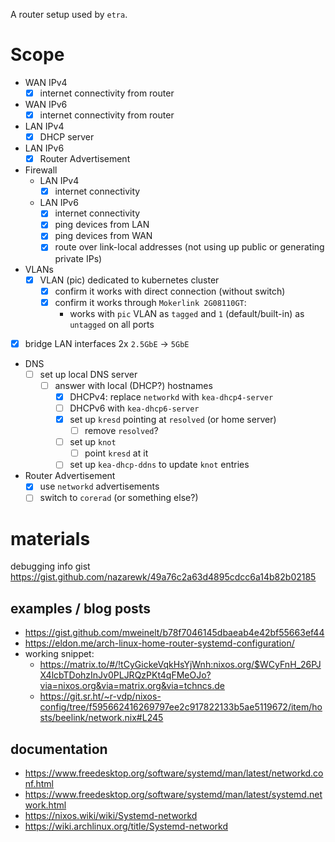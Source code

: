 A router setup used by `etra`.

# Scope

- WAN IPv4
    - [x] internet connectivity from router
- WAN IPv6
    - [x] internet connectivity from router
- LAN IPv4
    - [x] DHCP server
- LAN IPv6
    - [x] Router Advertisement
- Firewall
    - LAN IPv4
        - [x] internet connectivity
    - LAN IPv6
        - [x] internet connectivity
        - [x] ping devices from LAN
        - [x] ping devices from WAN
        - [x] route over link-local addresses (not using up public or generating private IPs)
- VLANs
    - [x] VLAN (pic) dedicated to kubernetes cluster
        - [x] confirm it works with direct connection (without switch)
        - [x] confirm it works through `Mokerlink 2G08110GT`:
            - works with `pic` VLAN as `tagged` and `1` (default/built-in) as `untagged` on all ports
- [x] bridge LAN interfaces 2x `2.5GbE` -> `5GbE`
- DNS
    - [ ] set up local DNS server
        - [ ] answer with local (DHCP?) hostnames
            - [x] DHCPv4: replace `networkd` with `kea-dhcp4-server`
            - [ ] DHCPv6 with `kea-dhcp6-server` 
            - [x] set up `kresd` pointing at `resolved` (or home server)
                - [ ] remove `resolved`?
            - [ ] set up `knot` 
                - [ ] point `kresd` at it
            - [ ] set up `kea-dhcp-ddns` to update `knot` entries
- Router Advertisement
    - [x] use `networkd` advertisements
    - [ ] switch to `corerad` (or something else?)

# materials

debugging info gist https://gist.github.com/nazarewk/49a76c2a63d4895cdcc6a14b82b02185

## examples / blog posts

- https://gist.github.com/mweinelt/b78f7046145dbaeab4e42bf55663ef44
- https://eldon.me/arch-linux-home-router-systemd-configuration/
- working snippet:
    - https://matrix.to/#/!tCyGickeVqkHsYjWnh:nixos.org/$WCyFnH_26PJX4lcbTDohzInJv0PLJRQzPKt4qFMeOJo?via=nixos.org&via=matrix.org&via=tchncs.de
    - https://git.sr.ht/~r-vdp/nixos-config/tree/f595662416269797ee2c917822133b5ae5119672/item/hosts/beelink/network.nix#L245

## documentation

- https://www.freedesktop.org/software/systemd/man/latest/networkd.conf.html
- https://www.freedesktop.org/software/systemd/man/latest/systemd.network.html
- https://nixos.wiki/wiki/Systemd-networkd
- https://wiki.archlinux.org/title/Systemd-networkd